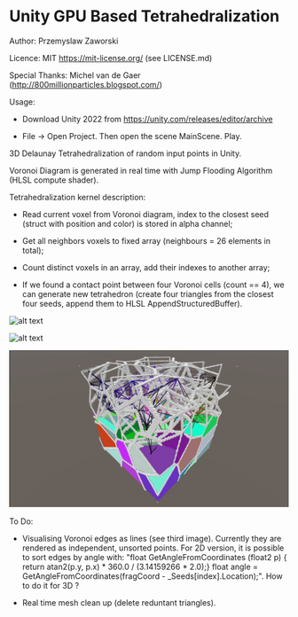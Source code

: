 # Unity GPU Based Tetrahedralization

Author: Przemyslaw Zaworski
 
Licence: MIT https://mit-license.org/ (see LICENSE.md)

Special Thanks: Michel van de Gaer (http://800millionparticles.blogspot.com/)

Usage: 

* Download Unity 2022 from https://unity.com/releases/editor/archive

* File -> Open Project. Then open the scene MainScene. Play.

3D Delaunay Tetrahedralization of random input points in Unity. 

Voronoi Diagram is generated in real time with Jump Flooding Algorithm (HLSL compute shader).

Tetrahedralization kernel description:

* Read current voxel from Voronoi diagram, index to the closest seed (struct with position and color) is stored in alpha channel;

* Get all neighbors voxels to fixed array (neighbours = 26 elements in total);

* Count distinct voxels in an array, add their indexes to another array;

* If we found a contact point between four Voronoi cells (count == 4), we can generate new tetrahedron (create four triangles from the closest four seeds, append them to HLSL AppendStructuredBuffer).


![alt text](Image1.gif)


![alt text](Image2.gif)


![alt text](Image3.jpg)


To Do:

* Visualising Voronoi edges as lines (see third image). Currently they are rendered as independent, unsorted points. For 2D version, it is possible to sort edges by angle with: "float GetAngleFromCoordinates (float2 p) { return atan2(p.y, p.x) * 360.0 / (3.14159266 * 2.0);} float angle = GetAngleFromCoordinates(fragCoord - _Seeds[index].Location);". How to do it for 3D ?

* Real time mesh clean up (delete reduntant triangles).